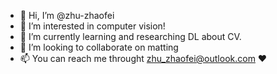 - 👋 Hi, I’m @zhu-zhaofei
- 👀 I’m interested in computer vision!
- 🌱 I’m currently learning and researching DL about CV.
- 💞️ I’m looking to collaborate on matting
- 📫 You can reach me throught zhu_zhaofei@outlook.com ❤

<!---
zhu-zhaofei/zhu-zhaofei is a ✨ special ✨ repository because its `README.md` (this file) appears on your GitHub profile.
You can click the Preview link to take a look at your changes.
--->
